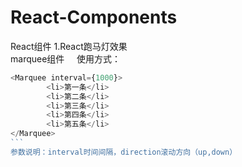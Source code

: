 # React-Components
React组件
1.React跑马灯效果    
marquee组件    
使用方式：    
``` javascript
<Marquee interval={1000}>
		<li>第一条</li>
		<li>第二条</li>
		<li>第三条</li>
		<li>第四条</li>
		<li>第五条</li>
</Marquee>
```    
参数说明：interval时间间隔，direction滚动方向（up,down）
